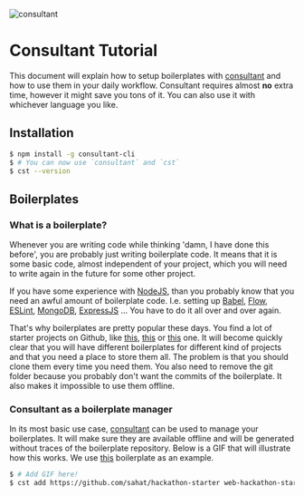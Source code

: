![consultant](http://i.imgur.com/phhV1uY.png)

# Consultant Tutorial

This document will explain how to setup boilerplates with [consultant](https://github.com/Jense5/consultant) and how to use them in your daily workflow. Consultant requires almost **no** extra time, however it might save you tons of it. You can also use it with whichever language you like.

## Installation

```sh
$ npm install -g consultant-cli
$ # You can now use `consultant` and `cst`
$ cst --version
```

## Boilerplates

### What is a boilerplate?

Whenever you are writing code while thinking 'damn, I have done this before', you are probably just writing boilerplate code. It means that it is some basic code, almost independent of your project, which you will need to write again in the future for some other project.

If you have some experience with [NodeJS](https://nodejs.org/en), than you probably know that you need an awful amount of boilerplate code. I.e. setting up [Babel](https://babeljs.io), [Flow](https://flowtype.org), [ESLint](http://eslint.org), [MongoDB](https://www.mongodb.com), [ExpressJS](http://expressjs.com) ... You have to do it all over and over again.

That's why boilerplates are pretty popular these days. You find a lot of starter projects on Github, like [this](https://github.com/sahat/hackathon-starter), [this](https://github.com/MattMcFarland/reactathon) or [this](https://github.com/tailec/boilerplate) one. It will become quickly clear that you will have different boilerplates for different kind of projects and that you need a place to store them all. The problem is that you should clone them every time you need them. You also need to remove the git folder because you probably don't want the commits of the boilerplate. It also makes it impossible to use them offline.

### Consultant as a boilerplate manager

In its most basic use case, [consultant](https://github.com/Jense5/consultant) can be used to manage your boilerplates. It will make sure they are available offline and will be generated without traces of the boilerplate repository. Below is a GIF that will illustrate how this works. We use [this](https://github.com/sahat/hackathon-starter) boilerplate as an example.

```sh
$ # Add GIF here!
$ cst add https://github.com/sahat/hackathon-starter web-hackathon-starter
```
